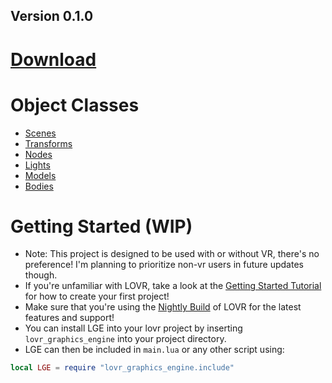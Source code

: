 ## Version 0.1.0

# [Download](https://github.com/Razorboot/LOVR-OOP-Graphics-Engine/releases/tag/v0.1.0)

# Object Classes
* [Scenes](https://razorboot.github.io/LOVR-OOP-Graphics-Engine/documentation/v010/scene)
* [Transforms](https://razorboot.github.io/LOVR-OOP-Graphics-Engine/documentation/v010/transform)
* [Nodes](https://razorboot.github.io/LOVR-OOP-Graphics-Engine/documentation/v010/node)
* [Lights](https://razorboot.github.io/LOVR-OOP-Graphics-Engine/documentation/v010/light)
* [Models](https://razorboot.github.io/LOVR-OOP-Graphics-Engine/documentation/v010/model)
* [Bodies](https://razorboot.github.io/LOVR-OOP-Graphics-Engine/documentation/v010/body)

# Getting Started (WIP)
* Note: This project is designed to be used with or without VR, there's no preference! I'm planning to prioritize non-vr users in future updates though.
* If you're unfamiliar with LOVR, take a look at the [Getting Started Tutorial](https://lovr.org/docs/Getting_Started) for how to create your first project!
* Make sure that you're using the [Nightly Build](https://lovr.org/downloads) of LOVR for the latest features and support!
* You can install LGE into your lovr project by inserting ``lovr_graphics_engine`` into your project directory.
* LGE can then be included in ``main.lua`` or any other script using:
```lua
local LGE = require "lovr_graphics_engine.include"
```